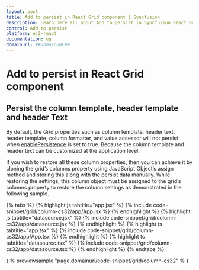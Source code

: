 ```yaml
---
layout: post
title: Add to persist in React Grid component | Syncfusion
description: Learn here all about Add to persist in Syncfusion React Grid component of Syncfusion Essential JS 2 and more.
control: Add to persist 
platform: ej2-react
documentation: ug
domainurl: ##DomainURL##
---
```


# Add to persist in React Grid component

## Persist the column template, header template and header Text

By default, the Grid properties such as column template, header text, header template, column formatter, and value accessor will not persist when [enablePersistence](https://ej2.syncfusion.com/angular/documentation/api/grid/#enablepersistence) is set to true. Because the column template and header text can be customized at the application level.

If you wish to restore all these column properties, then you can achieve it by cloning the grid’s columns property using JavaScript Object’s assign method and storing this along with the persist data manually. While restoring the settings, this column object must be assigned to the grid’s columns property to restore the column settings as demonstrated in the following sample.

{% tabs %}
{% highlight js tabtitle="app.jsx" %}
{% include code-snippet/grid/column-cs32/app/App.jsx %}
{% endhighlight %}
{% highlight js tabtitle="datasource.jsx" %}
{% include code-snippet/grid/column-cs32/app/datasource.jsx %}
{% endhighlight %}
{% highlight ts tabtitle="app.tsx" %}
{% include code-snippet/grid/column-cs32/app/App.tsx %}
{% endhighlight %}
{% highlight ts tabtitle="datasource.tsx" %}
{% include code-snippet/grid/column-cs32/app/datasource.tsx %}
{% endhighlight %}
{% endtabs %}

{ % previewsample "page.domainurl/code-snippet/grid/column-cs32" % }